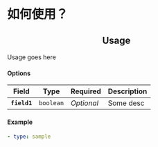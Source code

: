 # 如何使用？<h2 align="center">Usage</h2>
<!--  TODO: review and adopt the content -->

Usage goes here
#### Options

**Field** | **Type** | **Required** | **Description**
--- | --- | --- | ---
**`field1`** | `boolean` | _Optional_ | Some desc

#### Example

```yaml
- type: sample
```